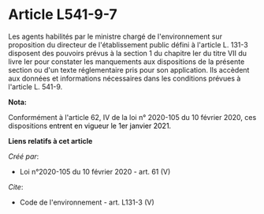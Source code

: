 # Article L541-9-7

Les agents habilités par le ministre chargé de l'environnement sur proposition du directeur de l'établissement public défini
à l'article L. 131-3 disposent des pouvoirs prévus à la section 1 du chapitre Ier du titre VII du livre Ier pour constater
les manquements aux dispositions de la présente section ou d'un texte réglementaire pris pour son application. Ils accèdent
aux données et informations nécessaires dans les conditions prévues à l'article L. 541-9.

**Nota:**

Conformément à l'article 62, IV de la loi n° 2020-105 du 10 février 2020, ces dispositions 
  <font color="black">entrent en vigueur le 1er janvier 2021.</font>

**Liens relatifs à cet article**

_Créé par_:

  - Loi n°2020-105 du 10 février 2020 - art. 61 (V)

_Cite_:

  - Code de l'environnement - art. L131-3 (V)
